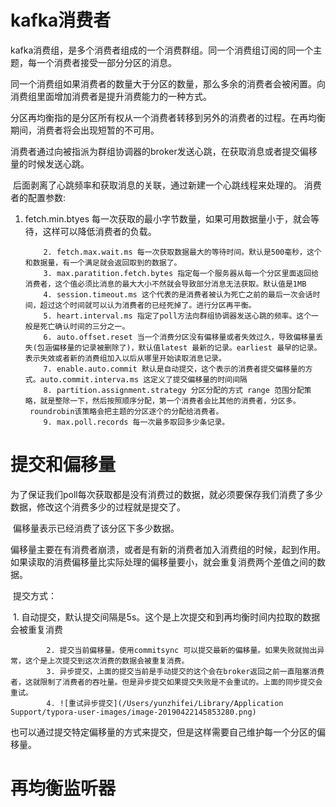 # kafka消费者

​	kafka消费组，是多个消费者组成的一个消费群组。同一个消费组订阅的同一个主题，每一个消费者接受一部分分区的消息。

​	同一个消费组如果消费者的数量大于分区的数量，那么多余的消费者会被闲置。向消费组里面增加消费者是提升消费能力的一种方式。

​	分区再均衡指的是分区所有权从一个消费者转移到另外的消费者的过程。在再均衡期间，消费者将会出现短暂的不可用。

​	消费者通过向被指派为群组协调器的broker发送心跳，在获取消息或者提交偏移量的时候发送心跳。

​	后面剥离了心跳频率和获取消息的关联，通过新建一个心跳线程来处理的。	消费者的配置参数:

1.  fetch.min.btyes 每一次获取的最小字节数量，如果可用数据量小于，就会等待，这样可以降低消费者的负载。

   			2. fetch.max.wait.ms 每一次获取数据最大的等待时间。默认是500毫秒，这个和数据量，有一个满足就会返回取到的数据了。
   			3. max.paratition.fetch.bytes 指定每一个服务器从每一个分区里面返回给消费者，这个值必须比消息的最大大小不然就会导致部分消息无法获取。默认值是1MB
   			4. session.timeout.ms 这个代表的是消费者被认为死亡之前的最后一次会话时间，超过这个时间就可以认为消费者的已经死掉了。进行分区再平衡。
   			5. heart.interval.ms 指定了poll方法向群组协调器发送心跳的频率。这个一般是死亡确认时间的三分之一。
   			6. auto.offset.reset 当一个消费分区没有偏移量或者失效过久，导致偏移量丢失(包涵偏移量的记录被删除了)，默认值latest 最新的记录。earliest 最早的记录。表示失效或者新的消费组加入以后从哪里开始读取消息记录。
   			7. enable.auto.commit 默认是自动提交，这个表示的消费者提交偏移量的方式。auto.commit.interva.ms 这定义了提交偏移量的时间间隔
   			8. partition.assignment.strategy 分区分配的方式 range 范围分配策略，就是整除一下，然后按照顺序分配，第一个消费者会比其他的消费者，分区多。
         roundrobin该策略会把主题的分区逐个的分配给消费者。
   			9. max.poll.records 每一次最多取回多少条记录。



# 提交和偏移量

​	为了保证我们poll每次获取都是没有消费过的数据，就必须要保存我们消费了多少数据，修改这个消费多少的过程就是提交了。

​	偏移量表示已经消费了该分区下多少数据。

​	偏移量主要在有消费者崩溃，或者是有新的消费者加入消费组的时候，起到作用。如果读取的消费偏移量比实际处理的偏移量要小，就会重复消费两个差值之间的数据。

​	提交方式：

​			1. 自动提交，默认提交间隔是5s。这个是上次提交和到再均衡时间内拉取的数据会被重复消费

   			2. 提交当前偏移量。使用commitsync 可以提交最新的偏移量。如果失败就抛出异常，这个是上次提交到这次消费的数据会被重复消费。
   			3. 异步提交，上面的提交当前是手动提交的这个会在broker返回之前一直阻塞消费者，这就限制了消费者的吞吐量。但是异步提交如果提交失败是不会重试的。上面的同步提交会重试。
   			4. ![重试异步提交](/Users/yunzhifei/Library/Application Support/typora-user-images/image-20190422145853280.png)



​	也可以通过提交特定偏移量的方式来提交，但是这样需要自己维护每一个分区的偏移量。



#	再均衡监听器

​	